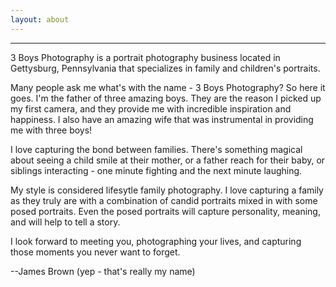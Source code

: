 ```yaml
---
layout: about
---
```

__________________________________________________________________________________________________________________________
3 Boys Photography is a portrait photography business located in Gettysburg, Pennsylvania that specializes in family and children's portraits.

Many people ask me what's with the name - 3 Boys Photography? So here it goes. I'm the father of three amazing boys. They are the reason I picked up my first camera, and they provide me with incredible inspiration and happiness. I also have an amazing wife that was instrumental in providing me with three boys!

I love capturing the bond between families. There's something magical about seeing a child smile at their mother, or a father reach for their baby, or siblings interacting - one minute fighting and the next minute laughing. 

My style is considered lifesytle family photography. I love capturing a family as they truly are with a combination of candid portraits mixed in with some posed portraits. Even the posed portraits will capture personality, meaning, and will help to tell a story.

I look forward to meeting you, photographing your lives, and capturing those moments you never want to forget.

--James Brown (yep - that's really my name)







